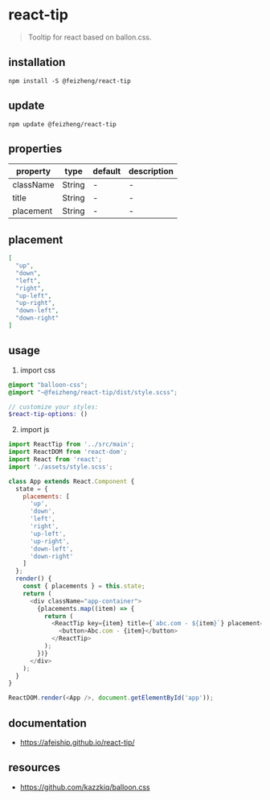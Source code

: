 # react-tip
> Tooltip for react based on ballon.css.

## installation
```shell
npm install -S @feizheng/react-tip
```

## update
```shell
npm update @feizheng/react-tip
```

## properties
| property  | type   | default | description |
| --------- | ------ | ------- | ----------- |
| className | String | -       | -           |
| title     | String | -       | -           |
| placement | String | -       | -           |

## placement
```json
[
  "up",
  "down",
  "left",
  "right",
  "up-left",
  "up-right",
  "down-left",
  "down-right"
]
```

## usage
1. import css
  ```scss
  @import "balloon-css";
  @import "~@feizheng/react-tip/dist/style.scss";

  // customize your styles:
  $react-tip-options: ()
  ```
2. import js
  ```js
  import ReactTip from '../src/main';
  import ReactDOM from 'react-dom';
  import React from 'react';
  import './assets/style.scss';

  class App extends React.Component {
    state = {
      placements: [
        'up',
        'down',
        'left',
        'right',
        'up-left',
        'up-right',
        'down-left',
        'down-right'
      ]
    };
    render() {
      const { placements } = this.state;
      return (
        <div className="app-container">
          {placements.map((item) => {
            return (
              <ReactTip key={item} title={`abc.com - ${item}`} placement={item}>
                <button>Abc.com - {item}</button>
              </ReactTip>
            );
          })}
        </div>
      );
    }
  }

  ReactDOM.render(<App />, document.getElementById('app'));

  ```

## documentation
- https://afeiship.github.io/react-tip/

## resources
- https://github.com/kazzkiq/balloon.css
